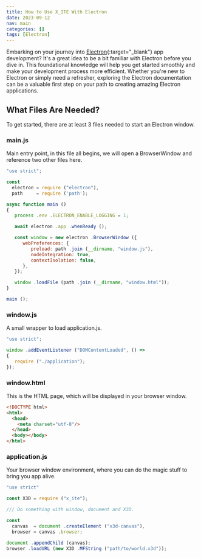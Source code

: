 ```yaml
---
title: How to Use X_ITE With Electron
date: 2023-09-12
nav: main
categories: []
tags: [Electron]
---
```

Embarking on your journey into [Electron](https://www.electronjs.org/docs/latest/api/app){:target="_blank"} app development? It's a great idea to be a bit familiar with Electron before you dive in. This foundational knowledge will help you get started smoothly and make your development process more efficient. Whether you're new to Electron or simply need a refresher, exploring the Electron documentation can be a valuable first step on your path to creating amazing Electron applications.

## What Files Are Needed?

To get started, there are at least 3 files needed to start an Electron window.

### main.js

Main entry point, in this file all begins, we will open a BrowserWindow and reference two other files here.

```js
"use strict";

const
  electron = require ("electron"),
  path     = require ('path');

async function main ()
{
   process .env .ELECTRON_ENABLE_LOGGING = 1;

   await electron .app .whenReady ();

   const window = new electron .BrowserWindow ({
      webPreferences: {
         preload: path .join (__dirname, "window.js"),
         nodeIntegration: true,
         contextIsolation: false,
      },
   });

   window .loadFile (path .join (__dirname, "window.html"));
}

main ();
```

### window.js

A small wrapper to load application.js.

```js
"use strict";

window .addEventListener ("DOMContentLoaded", () =>
{
   require ("./application");
});
```

### window.html

This is the HTML page, which will be displayed in your browser window.

```html
<!DOCTYPE html>
<html>
  <head>
    <meta charset="utf-8"/>
  </head>
  <body></body>
</html>
```

### application.js

Your browser window environment, where you can do the magic stuff to bring you app alive.

```js
"use strict"

const X3D = require ("x_ite");

/// Do something with window, document and X3D.

const
  canvas  = document .createElement ("x3d-canvas"),
  browser = canvas .browser;

document .appendChild (canvas);
browser .loadURL (new X3D .MFString ("path/to/world.x3d"));
```
